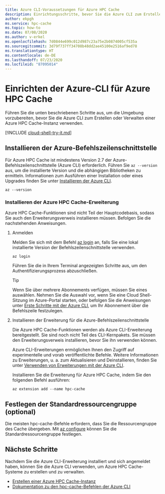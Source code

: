 ```yaml
---
title: Azure CLI-Voraussetzungen für Azure HPC Cache
description: Einrichtungsschritte, bevor Sie die Azure CLI zum Erstellen oder Ändern einer Azure HPC Cache-Instanz verwenden können
author: ekpgh
ms.service: hpc-cache
ms.topic: how-to
ms.date: 07/08/2020
ms.author: v-erkel
ms.openlocfilehash: 7d0844e699c012d987c23a75e2b0874005cf535a
ms.sourcegitcommit: 3d79f737ff34708b48dd2ae45100e2516af9ed78
ms.translationtype: HT
ms.contentlocale: de-DE
ms.lasthandoff: 07/23/2020
ms.locfileid: "87095014"
---
```

# <a name="set-up-azure-cli-for-azure-hpc-cache"></a>Einrichten der Azure-CLI für Azure HPC Cache

Führen Sie die unten beschriebenen Schritte aus, um die Umgebung vorzubereiten, bevor Sie die Azure CLI zum Erstellen oder Verwalten einer Azure HPC Cache-Instanz verwenden.

[!INCLUDE [cloud-shell-try-it.md](../../includes/cloud-shell-try-it.md)]

## <a name="install-azure-cli"></a>Installieren der Azure-Befehlszeilenschnittstelle

Für Azure HPC Cache ist mindestens Version 2.7 der Azure-Befehlszeilenschnittstelle (Azure CLI) erforderlich. Führen Sie `az --version` aus, um die installierte Version und die abhängigen Bibliotheken zu ermitteln. Informationen zum Ausführen einer Installation oder eines Upgrades finden Sie unter [Installieren der Azure CLI](/cli/azure/install-azure-cli).

```azurecli-interactive
az --version
```

### <a name="install-the-azure-hpc-cache-extension"></a>Installieren der Azure HPC Cache-Erweiterung

Azure HPC Cache-Funktionen sind nicht Teil der Hauptcodebasis, sodass Sie auch den Erweiterungsverweis installieren müssen. Befolgen Sie die nachstehenden Anweisungen.

1. Anmelden

   Melden Sie sich mit dem Befehl [az login](/cli/azure/reference-index#az-login) an, falls Sie eine lokal installierte Version der Befehlszeilenschnittstelle verwenden.

    ```azurecli
    az login
    ```

    Führen Sie die in Ihrem Terminal angezeigten Schritte aus, um den Authentifizierungsprozess abzuschließen.

   > [!TIP]
   > Wenn Sie über mehrere Abonnements verfügen, müssen Sie eines auswählen. Nehmen Sie die Auswahl vor, wenn Sie eine Cloud Shell-Sitzung im Azure-Portal starten, oder befolgen Sie die Anweisungen unter [Erste Schritte mit der Azure CLI](/cli/azure/get-started-with-azure-cli#sign-in), um Ihr Abonnement über die Befehlszeile festzulegen.

2. Installieren der Erweiterung für die Azure-Befehlszeilenschnittstelle

   Die Azure HPC Cache-Funktionen werden als Azure CLI-Erweiterung bereitgestellt. Sie sind noch nicht Teil des CLI-Kernpakets. Sie müssen den Erweiterungsverweis installieren, bevor Sie ihn verwenden können.

   Azure CLI-Erweiterungen ermöglichen Ihnen den Zugriff auf experimentelle und vorab veröffentlichte Befehle. Weitere Informationen zu Erweiterungen, u. a. zum Aktualisieren und Deinstallieren, finden Sie unter [Verwenden von Erweiterungen mit der Azure CLI](/cli/azure/azure-cli-extensions-overview).

   Installieren Sie die Erweiterung für Azure HPC Cache, indem Sie den folgenden Befehl ausführen:

    ```azurecli-interactive
    az extension add --name hpc-cache
   ```

## <a name="set-default-resource-group-optional"></a>Festlegen der Standardressourcengruppe (optional)

Die meisten hpc-cache-Befehle erfordern, dass Sie die Ressourcengruppe des Cache übergeben. Mit [az configure](/cli/azure/reference-index#az-configure) können Sie die Standardressourcengruppe festlegen.

## <a name="next-steps"></a>Nächste Schritte

Nachdem Sie die Azure CLI-Erweiterung installiert und sich angemeldet haben, können Sie die Azure CLI verwenden, um Azure HPC Cache-Systeme zu erstellen und zu verwalten.

* [Erstellen einer Azure HPC Cache-Instanz](hpc-cache-create.md)
* [Dokumentation zu den hpc-cache-Befehlen der Azure CLI](/cli/azure/ext/hpc-cache/hpc-cache)
